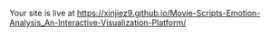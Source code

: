 Your site is live at https://xinjiez9.github.io/Movie-Scripts-Emotion-Analysis_An-Interactive-Visualization-Platform/
